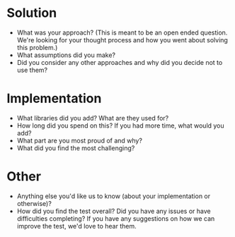 # Solution
* What was your approach? (This is meant to be an open ended question. We're looking for your thought process and how you went about solving this problem.)
* What assumptions did you make?
* Did you consider any other approaches and why did you decide not to use them?

# Implementation
* What libraries did you add? What are they used for?
* How long did you spend on this? If you had more time, what would you add?
* What part are you most proud of and why?
* What did you find the most challenging?

# Other
* Anything else you'd like us to know (about your implementation or otherwise)?
* How did you find the test overall? Did you have any issues or have difficulties completing? If you have any suggestions on how we can improve the test, we'd love to hear them.
